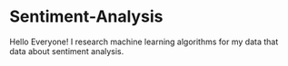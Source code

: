 # Sentiment-Analysis
Hello Everyone! I research machine learning algorithms for my data that data about sentiment analysis.
